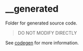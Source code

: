 # __generated
Folder for generated source code.

> DO NOT MODIFY DIRECTLY

See [codegen](../codegen/README.md) for more information.